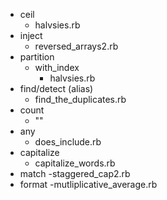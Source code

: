 - ceil
  - halvsies.rb
- inject
  - reversed_arrays2.rb
- partition
  - with_index
    - halvsies.rb
- find/detect (alias)
  - find_the_duplicates.rb
- count
  - ""
- any
  - does_include.rb
- capitalize
  - capitalize_words.rb
- match
  -staggered_cap2.rb
- format
  -mutliplicative_average.rb

